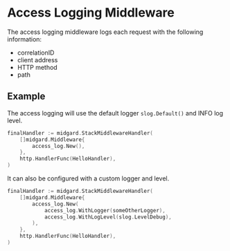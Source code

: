Access Logging Middleware
=========================

The access logging middleware logs each request with the following information:

  - correlationID
  - client address
  - HTTP method
  - path

Example
-------

The access logging will use the default logger `slog.Default()` and INFO log level.

```go
finalHandler := midgard.StackMiddlewareHandler(
    []midgard.Middleware{
        access_log.New(),
    },
    http.HandlerFunc(HelloHandler),
)
```

It can also be configured with a custom logger and level.

```go
finalHandler := midgard.StackMiddlewareHandler(
    []midgard.Middleware{
        access_log.New(
            access_log.WithLogger(someOtherLogger),
            access_log.WithLogLevel(slog.LevelDebug),
        ),
    },
    http.HandlerFunc(HelloHandler),
)
```

